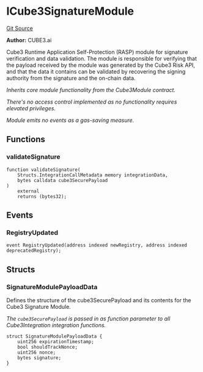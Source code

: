 # ICube3SignatureModule

[Git Source](https://github.com/cube-web3/protocol-core-solidity/blob/07ba602bddefe3eb8d740b07000837f7ec2fa9f5/src/interfaces/ICube3SignatureModule.sol)

**Author:**
CUBE3.ai

Cube3 Runtime Application Self-Protection (RASP) module for signature verification and
data validation. The module is responsible for verifying that the payload received by the module was
generated by the Cube3 Risk API, and that the data it contains can be validated by recovering
the signing authority from the signature and the on-chain data.

_Inherits core module functionality from the Cube3Module contract._

_There's no access control implemented as no functionality requires elevated privileges._

_Module emits no events as a gas-saving measure._

## Functions

### validateSignature

```solidity
function validateSignature(
    Structs.IntegrationCallMetadata memory integrationData,
    bytes calldata cube3SecurePayload
)
    external
    returns (bytes32);
```

## Events

### RegistryUpdated

```solidity
event RegistryUpdated(address indexed newRegistry, address indexed deprecatedRegistry);
```

## Structs

### SignatureModulePayloadData

Defines the structure of the cube3SecurePayload and its contents for the Cube3 Signature Module.

_The `cube3SecurePayload` is passed in as function parameter to all Cube3Integration integration functions._

```solidity
struct SignatureModulePayloadData {
    uint256 expirationTimestamp;
    bool shouldTrackNonce;
    uint256 nonce;
    bytes signature;
}
```
